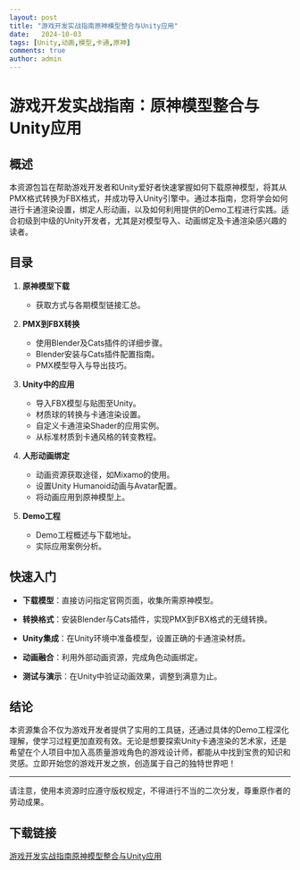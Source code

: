```yaml
---
layout: post
title: "游戏开发实战指南原神模型整合与Unity应用"
date:   2024-10-03
tags: [Unity,动画,模型,卡通,原神]
comments: true
author: admin
---
```

# 游戏开发实战指南：原神模型整合与Unity应用

## 概述

本资源包旨在帮助游戏开发者和Unity爱好者快速掌握如何下载原神模型，将其从PMX格式转换为FBX格式，并成功导入Unity引擎中。通过本指南，您将学会如何进行卡通渲染设置，绑定人形动画，以及如何利用提供的Demo工程进行实践。适合初级到中级的Unity开发者，尤其是对模型导入、动画绑定及卡通渲染感兴趣的读者。

## 目录

1. **原神模型下载**
   - 获取方式与各期模型链接汇总。
   
2. **PMX到FBX转换**
   - 使用Blender及Cats插件的详细步骤。
   - Blender安装与Cats插件配置指南。
   - PMX模型导入与导出技巧。
   
3. **Unity中的应用**
   - 导入FBX模型与贴图至Unity。
   - 材质球的转换与卡通渲染设置。
   - 自定义卡通渲染Shader的应用实例。
   - 从标准材质到卡通风格的转变教程。
   
4. **人形动画绑定**
   - 动画资源获取途径，如Mixamo的使用。
   - 设置Unity Humanoid动画与Avatar配置。
   - 将动画应用到原神模型上。
   
5. **Demo工程**
   - Demo工程概述与下载地址。
   - 实际应用案例分析。

## 快速入门

- **下载模型**：直接访问指定官网页面，收集所需原神模型。
  
- **转换格式**：安装Blender与Cats插件，实现PMX到FBX格式的无缝转换。
  
- **Unity集成**：在Unity环境中准备模型，设置正确的卡通渲染材质。
  
- **动画融合**：利用外部动画资源，完成角色动画绑定。
  
- **测试与演示**：在Unity中验证动画效果，调整到满意为止。

## 结论

本资源集合不仅为游戏开发者提供了实用的工具链，还通过具体的Demo工程深化理解，使学习过程更加直观有效。无论是想要探索Unity卡通渲染的艺术家，还是希望在个人项目中加入高质量游戏角色的游戏设计师，都能从中找到宝贵的知识和灵感。立即开始您的游戏开发之旅，创造属于自己的独特世界吧！

---

请注意，使用本资源时应遵守版权规定，不得进行不当的二次分发，尊重原作者的劳动成果。

## 下载链接

[游戏开发实战指南原神模型整合与Unity应用](https://pan.quark.cn/s/801e8051b02b)